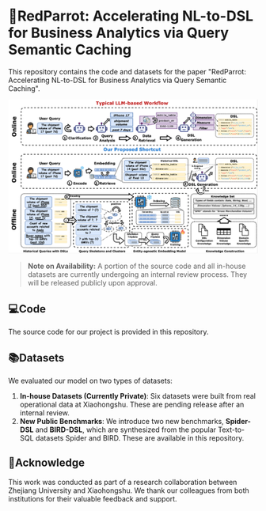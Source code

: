 # 🦜RedParrot: Accelerating NL-to-DSL for Business Analytics via Query Semantic Caching

This repository contains the code and datasets for the paper "RedParrot: Accelerating NL-to-DSL for Business Analytics via Query Semantic Caching".

![main](./picture/main.jpeg "main")

> **Note on Availability:** A portion of the source code and all in-house datasets are currently undergoing an internal review process. They will be released publicly upon approval.

## 💻Code

The source code for our project is provided in this repository.

## 📚Datasets

We evaluated our model on two types of datasets:

1.  **In-house Datasets (Currently Private)**: Six datasets were built from real operational data at Xiaohongshu. These are pending release after an internal review.
2.  **New Public Benchmarks**: We introduce two new benchmarks, **Spider-DSL** and **BIRD-DSL**, which are synthesized from the popular Text-to-SQL datasets Spider and BIRD. These are available in this repository.

## 🤝Acknowledge
This work was conducted as part of a research collaboration between Zhejiang University and Xiaohongshu. We thank our colleagues from both institutions for their valuable feedback and support.
